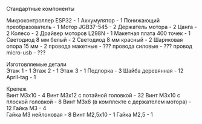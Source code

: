 Стандартные компоненты	

Микроконтроллер ESP32 - 1
Аккумулятор - 1
Понижающий преобразователь - 1
Мотор JGB37-545 - 2
Держатель мотора - 2
Цанга - 2
Колесо - 2
Драйвер моторов L298N - 1
Макетная плата 400 точек - 1
Светодиод 8 мм белый - 2
Светодиод 8 мм красный - 2
Шариковая опора 15 мм - 2
провода макетные - ???
провода силовые - ???
провод micro-usb - ???

Изготовляемые детали	
Этаж 1 - 1
Этаж 2 - 1
Этаж 3 - 1
Подпорка - 3
Шайба деревянная - 12
April-tag - 1

Крепеж	
Винт М3х10 - 4
Винт М3х12 с потайной головкой - 32
Винт М3х10 с плоской головкой - 8
Винт М3х6 (в комплекте с держателем мотора) - 12
Гайка М3 - 4	
Гайка М3 нейлоновая - 8
Винт М2,5х10 - 1
Гайка М2,5 - 1
